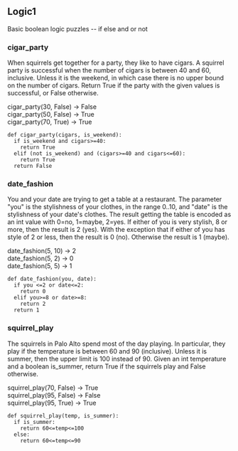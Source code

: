 ## Logic1

Basic boolean logic puzzles -- if else and or not

### cigar_party 

When squirrels get together for a party, they like to have cigars. A squirrel party is successful when the number of cigars is between 40 and 60, inclusive. Unless it is the weekend, in which case there is no upper bound on the number of cigars. Return True if the party with the given values is successful, or False otherwise.

cigar_party(30, False) → False</br>
cigar_party(50, False) → True</br>
cigar_party(70, True) → True

```
def cigar_party(cigars, is_weekend):
  if is_weekend and cigars>=40:
    return True
  elif (not is_weekend) and (cigars>=40 and cigars<=60):
    return True
  return False
```

### date_fashion 

You and your date are trying to get a table at a restaurant. The parameter "you" is the stylishness of your clothes, in the range 0..10, and "date" is the stylishness of your date's clothes. The result getting the table is encoded as an int value with 0=no, 1=maybe, 2=yes. If either of you is very stylish, 8 or more, then the result is 2 (yes). With the exception that if either of you has style of 2 or less, then the result is 0 (no). Otherwise the result is 1 (maybe).

date_fashion(5, 10) → 2</br>
date_fashion(5, 2) → 0</br>
date_fashion(5, 5) → 1

```
def date_fashion(you, date):
  if you <=2 or date<=2:
    return 0
  elif you>=8 or date>=8:
    return 2
  return 1
```

### squirrel_play

The squirrels in Palo Alto spend most of the day playing. In particular, they play if the temperature is between 60 and 90 (inclusive). Unless it is summer, then the upper limit is 100 instead of 90. Given an int temperature and a boolean is_summer, return True if the squirrels play and False otherwise.

squirrel_play(70, False) → True</br>
squirrel_play(95, False) → False</br>
squirrel_play(95, True) → True

```
def squirrel_play(temp, is_summer):
  if is_summer:
    return 60<=temp<=100
  else:
    return 60<=temp<=90
```
